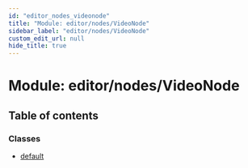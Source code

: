 ```yaml
---
id: "editor_nodes_videonode"
title: "Module: editor/nodes/VideoNode"
sidebar_label: "editor/nodes/VideoNode"
custom_edit_url: null
hide_title: true
---
```


# Module: editor/nodes/VideoNode

## Table of contents

### Classes

- [default](../classes/editor_nodes_videonode.default.md)

